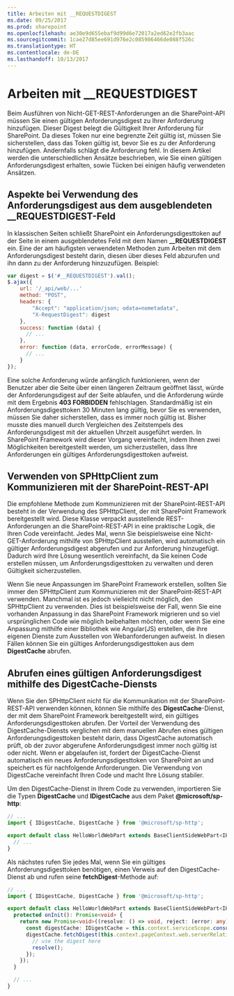 ```yaml
---
title: Arbeiten mit __REQUESTDIGEST
ms.date: 09/25/2017
ms.prod: sharepoint
ms.openlocfilehash: ae30e9d655ebaf9d99d6e72017a2ed62e2fb3aac
ms.sourcegitcommit: 1cae27d85ee691d976e2c085986466de088f526c
ms.translationtype: HT
ms.contentlocale: de-DE
ms.lasthandoff: 10/13/2017
---
```

# <a name="working-with-requestdigest"></a>Arbeiten mit __REQUESTDIGEST

Beim Ausführen von Nicht-GET-REST-Anforderungen an die SharePoint-API müssen Sie einen gültigen Anforderungsdigest zu Ihrer Anforderung hinzufügen. Dieser Digest belegt die Gültigkeit Ihrer Anforderung für SharePoint. Da dieses Token nur eine begrenzte Zeit gültig ist, müssen Sie sicherstellen, dass das Token gültig ist, bevor Sie es zu der Anforderung hinzufügen. Andernfalls schlägt die Anforderung fehl. In diesem Artikel werden die unterschiedlichen Ansätze beschrieben, wie Sie einen gültigen Anforderungsdigest erhalten, sowie Tücken bei einigen häufig verwendeten Ansätzen.

## <a name="considerations-when-using-request-digest-from-the-hidden-requestdigest-field"></a>Aspekte bei Verwendung des Anforderungsdigest aus dem ausgeblendeten __REQUESTDIGEST-Feld

In klassischen Seiten schließt SharePoint ein Anforderungsdigesttoken auf der Seite in einem ausgeblendetes Feld mit dem Namen **__REQUESTDIGEST** ein. Eine der am häufigsten verwendeten Methoden zum Arbeiten mit dem Anforderungsdigest besteht darin, diesen über dieses Feld abzurufen und ihn dann zu der Anforderung hinzuzufügen. Beispiel:

```js
var digest = $('#__REQUESTDIGEST').val();
$.ajax({
    url: '/_api/web/...'
    method: "POST",
    headers: {
        "Accept": "application/json; odata=nometadata",
        "X-RequestDigest": digest
    },
    success: function (data) {
      // ...
    },
    error: function (data, errorCode, errorMessage) {
      // ...
    }
});
```

Eine solche Anforderung würde anfänglich funktionieren, wenn der Benutzer aber die Seite über einen längeren Zeitraum geöffnet lässt, würde der Anforderungsdigest auf der Seite ablaufen, und die Anforderung würde mit dem Ergebnis **403 FORBIDDEN** fehlschlagen. Standardmäßig ist ein Anforderungsdigesttoken 30 Minuten lang gültig, bevor Sie es verwenden, müssen Sie daher sicherstellen, dass es immer noch gültig ist. Bisher musste dies manuell durch Vergleichen des Zeitstempels des Anforderungsdigest mit der aktuellen Uhrzeit ausgeführt werden. In SharePoint Framework wird dieser Vorgang vereinfacht, indem Ihnen zwei Möglichkeiten bereitgestellt werden, um sicherzustellen, dass Ihre Anforderungen ein gültiges Anforderungsdigesttoken aufweist.

## <a name="use-the-sphttpclient-to-communicate-with-the-sharepoint-rest-api"></a>Verwenden von SPHttpClient zum Kommunizieren mit der SharePoint-REST-API

Die empfohlene Methode zum Kommunizieren mit der SharePoint-REST-API besteht in der Verwendung des SPHttpClient, der mit SharePoint Framework bereitgestellt wird. Diese Klasse verpackt ausstellende REST-Anforderungen an die SharePoint-REST-API in eine praktische Logik, die Ihren Code vereinfacht. Jedes Mal, wenn Sie beispielsweise eine Nicht-GET-Anforderung mithilfe von SPHttpClient ausstellen, wird automatisch ein gültiger Anforderungsdigest abgerufen und zur Anforderung hinzugefügt. Dadurch wird Ihre Lösung wesentlich vereinfacht, da Sie keinen Code erstellen müssen, um Anforderungsdigesttoken zu verwalten und deren Gültigkeit sicherzustellen.

Wenn Sie neue Anpassungen im SharePoint Framework erstellen, sollten Sie immer den SPHttpClient zum Kommunizieren mit der SharePoint-REST-API verwenden. Manchmal ist es jedoch vielleicht nicht möglich, den SPHttpClient zu verwenden. Dies ist beispielsweise der Fall, wenn Sie eine vorhanden Anpassung in das SharePoint Framework migrieren und so viel ursprünglichen Code wie möglich beibehalten möchten, oder wenn Sie eine Anpassung mithilfe einer Bibliothek wie Angular(JS) erstellen, die ihre eigenen Dienste zum Ausstellen von Webanforderungen aufweist. In diesen Fällen können Sie ein gültiges Anforderungsdigesttoken aus dem **DigestCache** abrufen.

## <a name="retrieve-valid-request-digest-using-the-digestcache-service"></a>Abrufen eines gültigen Anforderungsdigest mithilfe des DigestCache-Diensts

Wenn Sie den SPHttpClient nicht für die Kommunikation mit der SharePoint-REST-API verwenden können, können Sie mithilfe des **DigestCache**-Dienst, der mit dem SharePoint Framework bereitgestellt wird, ein gültiges Anforderungsdigesttoken abrufen. Der Vorteil der Verwendung des DigestCache-Diensts verglichen mit dem manuellen Abrufen eines gültigen Anforderungsdigesttoken besteht darin, dass DigestCache automatisch prüft, ob der zuvor abgerufene Anforderungsdigest immer noch gültig ist oder nicht. Wenn er abgelaufen ist, fordert der DigestCache-Dienst automatisch ein neues Anforderungsdigesttoken von SharePoint an und speichert es für nachfolgende Anforderungen. Die Verwendung von DigestCache vereinfacht Ihren Code und macht Ihre Lösung stabiler.

Um den DigestCache-Dienst in Ihrem Code zu verwenden, importieren Sie die Typen **DigestCache** und **IDigestCache** aus dem Paket **@microsoft/sp-http**:

```ts
// ...
import { IDigestCache, DigestCache } from '@microsoft/sp-http';

export default class HelloWorldWebPart extends BaseClientSideWebPart<IHelloWorldWebPartProps> {
  // ...
}
```

Als nächstes rufen Sie jedes Mal, wenn Sie ein gültiges Anforderungsdigesttoken benötigen, einen Verweis auf den DigestCache-Dienst ab und rufen seine **fetchDigest**-Methode auf:

```ts
// ...
import { IDigestCache, DigestCache } from '@microsoft/sp-http';

export default class HelloWorldWebPart extends BaseClientSideWebPart<IHelloWorldWebPartProps> {
  protected onInit(): Promise<void> {
    return new Promise<void>((resolve: () => void, reject: (error: any) => void): void => {
      const digestCache: IDigestCache = this.context.serviceScope.consume(DigestCache.serviceKey);
      digestCache.fetchDigest(this.context.pageContext.web.serverRelativeUrl).then((digest: string): void => {
        // use the digest here
        resolve();
      });
    });
  }

  // ...
}
```